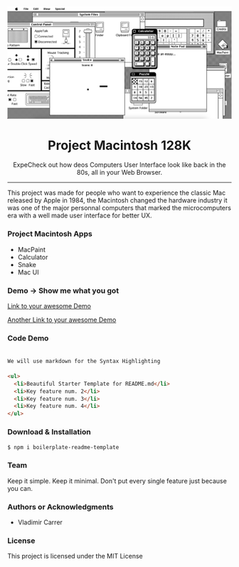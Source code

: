 <p align="center"><img src="/assets/icons/1.png" /></p>

<h1 align="center"> Project Macintosh 128K</h1>

<p align="center"> ExpeCheck out how deos Computers User Interface look like back in the 80s, all in your Web Browser. </p>

<hr/>

<p> This project was made for people who want to experience the classic Mac released by Apple in 1984, the Macintosh changed the hardware industry it was one of the major personnal computers that marked the microcomputers era with a well made user interface for better UX. </p>

<h3> Project Macintosh Apps </h3>

<ul>
  <li>MacPaint</li>
  <li>Calculator</li>
  <li>Snake</li>
  <li>Mac UI</li>
</ul>

<h3> Demo -> Show me what you got </h3>

<a href="#"> Link to your awesome Demo </a>

<a href="#"> Another Link to your awesome Demo </a>

<h3> Code Demo </h3>

```html

We will use markdown for the Syntax Highlighting

<ul>
  <li>Beautiful Starter Template for README.md</li>
  <li>Key feature num. 2</li>
  <li>Key feature num. 3</li>
  <li>Key feature num. 4</li>
</ul>

```

<h3> Download & Installation </h3>

```shell
$ npm i boilerplate-readme-template
```
<h3>Team</h3>
Keep it simple. Keep it minimal. Don't put every single feature just because you can.

<h3>Authors or Acknowledgments</h3>
<ul>
  <li>Vladimir Carrer</li>
</ul>

<h3>License</h3>

This project is licensed under the MIT License

